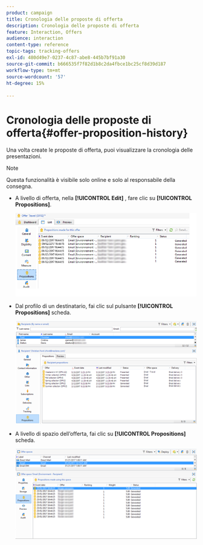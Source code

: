 ```yaml
---
product: campaign
title: Cronologia delle proposte di offerta
description: Cronologia delle proposte di offerta
feature: Interaction, Offers
audience: interaction
content-type: reference
topic-tags: tracking-offers
exl-id: 480d49e7-0237-4c87-abe8-445b7bf91a30
source-git-commit: b666535f7f82d1b8c2da4fbce1bc25cf8d39d187
workflow-type: tm+mt
source-wordcount: '57'
ht-degree: 15%

---
```


# Cronologia delle proposte di offerta{#offer-proposition-history}



Una volta create le proposte di offerta, puoi visualizzare la cronologia delle presentazioni.

>[!NOTE]
>
>Questa funzionalità è visibile solo online e solo al responsabile della consegna.

* A livello di offerta, nella **[!UICONTROL Edit]** , fare clic su **[!UICONTROL Propositions]**.

  ![](assets/offer_followup_006.png)

* Dal profilo di un destinatario, fai clic sul pulsante **[!UICONTROL Propositions]** scheda.

  ![](assets/offer_followup_002.png)

* A livello di spazio dell’offerta, fai clic su **[!UICONTROL Propositions]** scheda.

  ![](assets/offer_space_prop_001_b.png)
